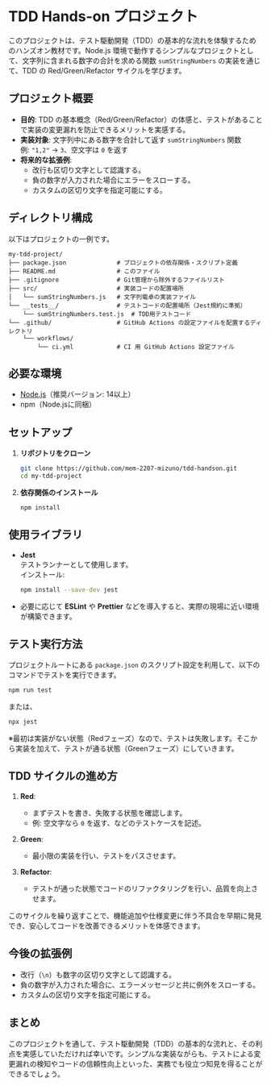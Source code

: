 # TDD Hands-on プロジェクト

このプロジェクトは、テスト駆動開発（TDD）の基本的な流れを体験するためのハンズオン教材です。Node.js 環境で動作するシンプルなプロジェクトとして、文字列に含まれる数字の合計を求める関数 `sumStringNumbers` の実装を通じて、TDD の Red/Green/Refactor サイクルを学びます。

## プロジェクト概要

- **目的**: TDD の基本概念（Red/Green/Refactor）の体感と、テストがあることで実装の変更漏れを防止できるメリットを実感する。
- **実装対象**: 文字列中にある数字を合計して返す `sumStringNumbers` 関数  
  例: `"1,2"` → `3`、空文字は `0` を返す
- **将来的な拡張例**:
  - 改行も区切り文字として認識する。
  - 負の数字が入力された場合にエラーをスローする。
  - カスタムの区切り文字を指定可能にする。

## ディレクトリ構成

以下はプロジェクトの一例です。

```
my-tdd-project/
├── package.json              # プロジェクトの依存関係・スクリプト定義
├── README.md                 # このファイル
├── .gitignore                # Git管理から除外するファイルリスト
├── src/                      # 実装コードの配置場所
│   └── sumStringNumbers.js   # 文字列電卓の実装ファイル
└── __tests__/                # テストコードの配置場所（Jest規約に準拠）
    └── sumStringNumbers.test.js  # TDD用テストコード
└── .github/                  # GitHub Actions の設定ファイルを配置するディレクトリ
    └── workflows/
        └── ci.yml            # CI 用 GitHub Actions 設定ファイル
```

## 必要な環境

- [Node.js](https://nodejs.org/)（推奨バージョン: 14以上）
- npm（Node.jsに同梱）

## セットアップ

1. **リポジトリをクローン**

   ```bash
   git clone https://github.com/mem-2207-mizuno/tdd-handson.git
   cd my-tdd-project
   ```

2. **依存関係のインストール**

   ```bash
   npm install
   ```

## 使用ライブラリ

- **Jest**  
  テストランナーとして使用します。  
  インストール:  
  ```bash
  npm install --save-dev jest
  ```
- 必要に応じて **ESLint** や **Prettier** などを導入すると、実際の現場に近い環境が構築できます。

## テスト実行方法

プロジェクトルートにある `package.json` のスクリプト設定を利用して、以下のコマンドでテストを実行できます。

```bash
npm run test
```

または、

```bash
npx jest
```

※最初は実装がない状態（Redフェーズ）なので、テストは失敗します。そこから実装を加えて、テストが通る状態（Greenフェーズ）にしていきます。

## TDD サイクルの進め方

1. **Red**:  
   - まずテストを書き、失敗する状態を確認します。
   - 例: 空文字なら `0` を返す、などのテストケースを記述。

2. **Green**:  
   - 最小限の実装を行い、テストをパスさせます。

3. **Refactor**:  
   - テストが通った状態でコードのリファクタリングを行い、品質を向上させます。

このサイクルを繰り返すことで、機能追加や仕様変更に伴う不具合を早期に発見でき、安心してコードを改善できるメリットを体感できます。

## 今後の拡張例

- 改行（`\n`）も数字の区切り文字として認識する。
- 負の数字が入力された場合に、エラーメッセージと共に例外をスローする。
- カスタムの区切り文字を指定可能にする。

## まとめ

このプロジェクトを通して、テスト駆動開発（TDD）の基本的な流れと、その利点を実感していただければ幸いです。シンプルな実装ながらも、テストによる変更漏れの検知やコードの信頼性向上といった、実務でも役立つ知見を得ることができるでしょう。
